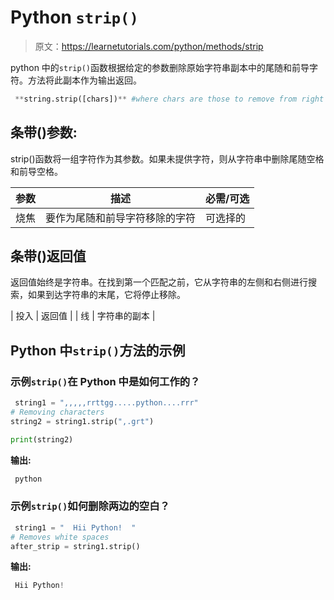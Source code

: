 # Python `strip()`

> 原文：<https://learnetutorials.com/python/methods/strip>

python 中的`strip()`函数根据给定的参数删除原始字符串副本中的尾随和前导字符。方法将此副本作为输出返回。

```py
 **string.strip([chars])** #where chars are those to remove from right & left 

```

## 条带()参数:

strip()函数将一组字符作为其参数。如果未提供字符，则从字符串中删除尾随空格和前导空格。

| 参数 | 描述 | 必需/可选 |
| --- | --- | --- |
| 烧焦 | 要作为尾随和前导字符移除的字符 | 可选择的 |

## 条带()返回值

返回值始终是字符串。在找到第一个匹配之前，它从字符串的左侧和右侧进行搜索，如果到达字符串的末尾，它将停止移除。

| 投入 | 返回值 |
| 线 | 字符串的副本 |

## Python 中`strip()`方法的示例

### 示例`strip()`在 Python 中是如何工作的？

```py
 string1 = ",,,,,rrttgg.....python....rrr"
# Removing characters
string2 = string1.strip(",.grt")

print(string2) 

```

**输出:**

```py
 python 
```

### 示例`strip()`如何删除两边的空白？

```py
 string1 = "  Hii Python!  "
# Removes white spaces
after_strip = string1.strip() 

```

**输出:**

```py
 Hii Python! 
```